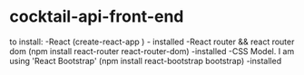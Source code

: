 # cocktail-api-front-end


to install:
-React (create-react-app <app name>) - installed
-React router && react router dom (npm install react-router react-router-dom) -installed
-CSS Model. I am using 'React Bootstrap' (npm install react-bootstrap bootstrap) -installed